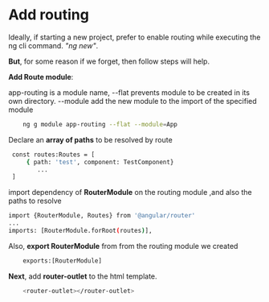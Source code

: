 Add routing
============
Ideally, if starting a new project, prefer to enable routing while executing the ng cli command. *"ng new"*.

**But**, for some reason if we forget, then follow steps will help.

**Add Route module**:

app-routing is a module name, --flat prevents module to be created in its own directory. --module add the new module to the import of the specified module
```sh
    ng g module app-routing --flat --module=App
```


Declare an **array of paths** to be resolved by route
```sh
 const routes:Routes = [
     { path: 'test', component: TestComponent}
        ...
 ]
```

import dependency of **RouterModule** on the routing module ,and also the paths to resolve
```sh
import {RouterModule, Routes} from '@angular/router'
...
imports: [RouterModule.forRoot(routes)],
```

Also, **export RouterModule** from from the routing module we created
```sh
    exports:[RouterModule]
```


**Next**, add **router-outlet** to the html template.
```sh
    <router-outlet></router-outlet>
```

